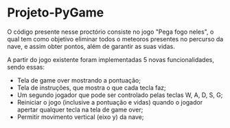 # Projeto-PyGame
O código presente nesse proctório consiste no jogo "Pega fogo neles", o qual tem como objetivo eliminar todos o meteoros presentes no percurso da nave, e assim obter pontos, além de garantir as suas vidas.

A partir do jogo existente foram implementadas 5 novas funcionalidades, sendo essas: 
- Tela de game over mostrando a pontuação;
- Tela de instruções, que mostra o que cada tecla faz;
- Um segundo jogador que pode ser controlado pelas teclas W, A, D, S, G;
- Reiniciar o jogo (inclusive a pontuação e vidas) quando o jogador apertar qualquer tecla na tela de game over;
- Permitir movimento vertical (eixo y) da nave;